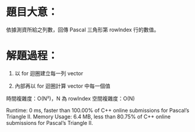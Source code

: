 # 題目大意：

依據測資所給之列數，回傳 Pascal 三角形第 rowIndex 行的數值。

# 解題過程：

1. 以 for 迴圈建立每一列 vector

2. 內部再以 for 迴圈計算 vector 中每一個值


時間複雜度：O(N²)，N 為 rowIndex
空間複雜度：O(N)

Runtime: 0 ms, faster than 100.00% of C++ online submissions for Pascal’s Triangle II.
Memory Usage: 6.4 MB, less than 80.75% of C++ online submissions for Pascal’s Triangle II.
